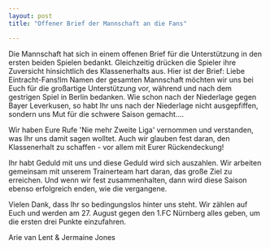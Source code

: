 ```yaml
---
layout: post
title: "Offener Brief der Mannschaft an die Fans"

---
```


Die Mannschaft hat sich in einem offenen Brief für die Unterstützung in den ersten beiden Spielen bedankt. Gleichzeitig drücken die Spieler ihre Zuversicht hinsichtlich des Klassenerhalts aus. Hier ist der Brief: Liebe Eintracht-Fans!Im Namen der gesamten Mannschaft möchten wir uns bei Euch für die großartige Unterstützung vor, während und nach dem gestrigen Spiel in Berlin bedanken. Wie schon nach der Niederlage gegen Bayer Leverkusen, so habt Ihr uns nach der Niederlage nicht ausgepfiffen, sondern uns Mut für die schwere Saison gemacht....

Wir haben Eure Rufe 'Nie mehr Zweite Liga' vernommen und verstanden, was Ihr uns damit sagen wolltet. Auch wir glauben fest daran, den Klassenerhalt zu schaffen - vor allem mit Eurer Rückendeckung!

Ihr habt Geduld mit uns und diese Geduld wird sich auszahlen. Wir arbeiten gemeinsam mit unserem Trainerteam hart daran, das große Ziel zu erreichen. Und wenn wir fest zusammenhalten, dann wird diese Saison ebenso erfolgreich enden, wie die vergangene.

Vielen Dank, dass Ihr so bedingungslos hinter uns steht. Wir zählen auf Euch und werden am 27. August gegen den 1.FC Nürnberg alles geben, um die ersten drei Punkte einzufahren.   

Arie van Lent & Jermaine Jones
